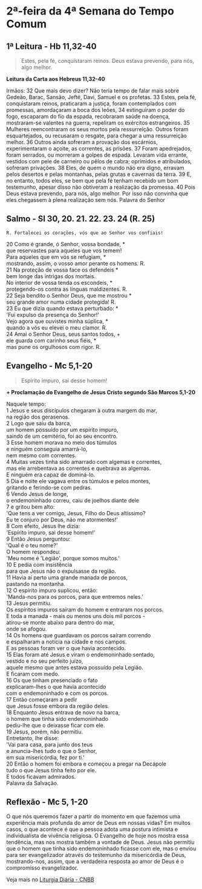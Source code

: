 # 2ª-feira da 4ª Semana do Tempo Comum

## 1ª Leitura - Hb 11,32-40

> Estes, pela fé, conquistaram reinos. Deus estava prevendo, para nós, algo melhor.

**Leitura da Carta aos Hebreus 11,32-40**

Irmãos:    32 Que mais devo dizer?     Não teria tempo de falar mais     sobre Gedeão, Barac, Sansão, Jefté,     Davi, Samuel e os profetas.    33 Estes, pela fé, conquistaram reinos,     praticaram a justiça,     foram contemplados com promessas,     amordaçaram a boca dos leões,    34 extinguiram o poder do fogo,     escaparam do fio da espada,     recobraram saúde na doença,     mostraram-se valentes na guerra,     repeliram os exércitos estrangeiros.    35 Mulheres reencontraram os seus mortos pela ressurreição.     Outros foram esquartejados,     ou recusaram o resgate,     para chegar a uma ressurreição melhor.    36 Outros ainda sofreram a provação dos escárnios,     experimentaram o açoite, as correntes, as prisões.    37 Foram apedrejados, foram serrados,     ou morreram a golpes de espada.     Levaram vida errante,     vestidos com pele de carneiro ou pêlos de cabra;     oprimidos e atribulados, sofreram privações.    38 Eles, de quem o mundo não era digno,     erravam pelos desertos e pelas montanhas,     pelas grutas e cavernas da terra.    39 E, no entanto, todos eles,     se bem que pela fé tenham recebido um bom testemunho,     apesar disso não obtiveram a realização da promessa.    40 Pois Deus estava prevendo, para nós, algo melhor.     Por isso não convinha     que eles chegassem à plena realização sem nós.     Palavra do Senhor

## Salmo - Sl 30, 20. 21. 22. 23. 24 (R. 25)

`R. Fortalecei os corações, vós que ao Senhor vos confiais!`

20 Como é grande, ó Senhor, vossa bondade, *   
 que reservastes para aqueles que vos temem!   
 Para aqueles que em vós se refugiam, *   
 mostrando, assim, o vosso amor perante os homens. R.    
21 Na proteção de vossa face os defendeis *   
 bem longe das intrigas dos mortais.   
 No interior de vossa tenda os escondeis, *   
 protegendo-os contra as línguas maldizentes. R.    
22 Seja bendito o Senhor Deus, que me mostrou *   
 seu grande amor numa cidade protegida! R.    
23 Eu que dizia quando estava perturbado: *   
 'Fui expulso da presença do Senhor!'   
 Vejo agora que ouvistes minha súplica, *   
 quando a vós eu elevei o meu clamor. R.    
24 Amai o Senhor Deus, seus santos todos, +   
 ele guarda com carinho seus fiéis, *   
 mas pune os orgulhosos com rigor. R.

## Evangelho - Mc 5,1-20

> Espírito impuro, sai desse homem!

**+ Proclamação do Evangelho de Jesus Cristo segundo São Marcos   5,1-20**

Naquele tempo:    
1 Jesus e seus discípulos chegaram à outra margem do mar,   
 na região dos gerasenos.    
2 Logo que saiu da barca,   
 um homem possuído por um espírito impuro,   
 saindo de um cemitério, foi ao seu encontro.    
3 Esse homem morava no meio dos túmulos   
 e ninguém conseguia amarrá-lo,   
 nem mesmo com correntes.    
4 Muitas vezes tinha sido amarrado com algemas e correntes,   
 mas ele arrebentava as correntes e quebrava as algemas.   
 E ninguém era capaz de dominá-lo.    
5 Dia e noite ele vagava entre os túmulos e pelos montes,   
 gritando e ferindo-se com pedras.    
6 Vendo Jesus de longe,   
 o endemoninhado correu, caiu de joelhos diante dele    
7 e gritou bem alto:   
 'Que tens a ver comigo, Jesus, Filho do Deus altíssimo?   
 Eu te conjuro por Deus, não me atormentes!'    
8 Com efeito, Jesus lhe dizia:   
 'Espírito impuro, sai desse homem!'    
9 Então Jesus perguntou:   
 'Qual é o teu nome?'   
 O homem respondeu:   
 'Meu nome é 'Legião', porque somos muitos.'    
10 E pedia com insistência   
 para que Jesus não o expulsasse da região.    
11 Havia aí perto uma grande manada de porcos,   
 pastando na montanha.    
12 O espírito impuro suplicou, então:   
 'Manda-nos para os porcos, para que entremos neles.'    
13 Jesus permitiu.   
 Os espíritos impuros saíram do homem e entraram nos porcos.   
 E toda a manada - mais ou menos uns dois mil porcos -   
 atirou-se monte abaixo para dentro do mar,   
 onde se afogou.    
14 Os homens que guardavam os porcos saíram correndo   
 e espalharam a notícia na cidade e nos campos.   
 E as pessoas foram ver o que havia acontecido.    
15 Elas foram até Jesus e viram o endemoninhado sentado,   
 vestido e no seu perfeito juízo,   
 aquele mesmo que antes estava possuído pela Legião.   
 E ficaram com medo.    
16 Os que tinham presenciado o fato   
 explicaram-lhes o que havia acontecido   
 com o endemoninhado e com os porcos.    
17 Então começaram a pedir   
 que Jesus fosse embora da região deles.    
18 Enquanto Jesus entrava de novo na barca,   
 o homem que tinha sido endemoninhado   
 pediu-lhe que o deixasse ficar com ele.    
19 Jesus, porém, não permitiu.   
 Entretanto, lhe disse:   
 'Vai para casa, para junto dos teus   
 e anuncia-lhes tudo o que o Senhor,   
 em sua misericórdia, fez por ti.'    
20 Então o homem foi embora e começou a pregar na Decápole   
 tudo o que Jesus tinha feito por ele.   
 E todos ficavam admirados.   
 Palavra da Salvação.

## Reflexão - Mc 5, 1-20

O que nós queremos fazer a partir do momento em que fazemos uma experiência mais profunda do amor de Deus em nossas vidas? Em muitos casos, o que acontece é que a pessoa adota uma postura intimista e individualista de vivência religiosa. O Evangelho de hoje nos mostra essa tendência, mas nos mostra também a vontade de Deus. Jesus não permitiu que o homem que tinha sido endemoninhado ficasse com ele, mas o enviou para ser evangelizador através do testemunho da misericórdia de Deus, mostrando-nos, assim, que a verdadeira resposta ao amor de Deus é o compromisso evangelizador.

Veja mais no [Liturgia Diária - CNBB](http://liturgiadiaria.cnbb.org.br/app/user/user/UserView.php?ano=2017&mes=1&dia=30)